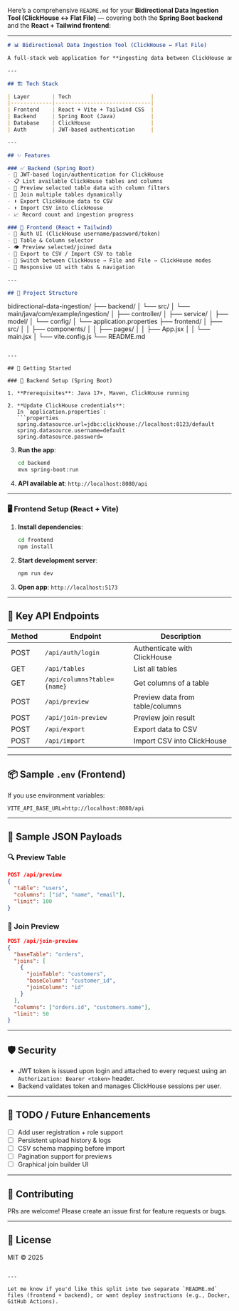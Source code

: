 Here’s a comprehensive `README.md` for your **Bidirectional Data Ingestion Tool (ClickHouse ↔ Flat File)** — covering both the **Spring Boot backend** and the **React + Tailwind frontend**:

---

```markdown
# 📊 Bidirectional Data Ingestion Tool (ClickHouse ↔ Flat File)

A full-stack web application for **ingesting data between ClickHouse and flat files (CSV)**. Supports bidirectional data transfer with features like JWT auth, table/column discovery, joins, data previews, and file import/export.

---

## 🏗️ Tech Stack

| Layer       | Tech                         |
|-------------|------------------------------|
| Frontend    | React + Vite + Tailwind CSS  |
| Backend     | Spring Boot (Java)           |
| Database    | ClickHouse                   |
| Auth        | JWT-based authentication     |

---

## ✨ Features

### ✅ Backend (Spring Boot)
- 🔐 JWT-based login/authentication for ClickHouse
- 📋 List available ClickHouse tables and columns
- 🔎 Preview selected table data with column filters
- 🔗 Join multiple tables dynamically
- ⬇️ Export ClickHouse data to CSV
- ⬆️ Import CSV into ClickHouse
- 📈 Record count and ingestion progress

### 🎨 Frontend (React + Tailwind)
- 🔑 Auth UI (ClickHouse username/password/token)
- 🧩 Table & Column selector
- 👁️ Preview selected/joined data
- 📂 Export to CSV / Import CSV to table
- 🔄 Switch between ClickHouse → File and File → ClickHouse modes
- 🧭 Responsive UI with tabs & navigation

---

## 📁 Project Structure

```
bidirectional-data-ingestion/
├── backend/
│   └── src/
│       └── main/java/com/example/ingestion/
│           ├── controller/
│           ├── service/
│           ├── model/
│           └── config/
│   └── application.properties
├── frontend/
│   ├── src/
│   │   ├── components/
│   │   ├── pages/
│   │   ├── App.jsx
│   │   └── main.jsx
│   └── vite.config.js
└── README.md
```

---

## 🚀 Getting Started

### 🔧 Backend Setup (Spring Boot)

1. **Prerequisites**: Java 17+, Maven, ClickHouse running

2. **Update ClickHouse credentials**:
   In `application.properties`:
   ```properties
   spring.datasource.url=jdbc:clickhouse://localhost:8123/default
   spring.datasource.username=default
   spring.datasource.password=
   ```

3. **Run the app**:
   ```bash
   cd backend
   mvn spring-boot:run
   ```

4. **API available at**: `http://localhost:8080/api`

---

### 🖥️ Frontend Setup (React + Vite)

1. **Install dependencies**:
   ```bash
   cd frontend
   npm install
   ```

2. **Start development server**:
   ```bash
   npm run dev
   ```

3. **Open app**: `http://localhost:5173`

---

## 🔌 Key API Endpoints

| Method | Endpoint                         | Description                       |
|--------|----------------------------------|-----------------------------------|
| POST   | `/api/auth/login`                | Authenticate with ClickHouse      |
| GET    | `/api/tables`                    | List all tables                   |
| GET    | `/api/columns?table={name}`      | Get columns of a table            |
| POST   | `/api/preview`                   | Preview data from table/columns   |
| POST   | `/api/join-preview`              | Preview join result               |
| POST   | `/api/export`                    | Export data to CSV                |
| POST   | `/api/import`                    | Import CSV into ClickHouse        |

---

## 📦 Sample `.env` (Frontend)

If you use environment variables:
```
VITE_API_BASE_URL=http://localhost:8080/api
```

---

## 🧪 Sample JSON Payloads

### 🔍 Preview Table
```json
POST /api/preview
{
  "table": "users",
  "columns": ["id", "name", "email"],
  "limit": 100
}
```

### 🔗 Join Preview
```json
POST /api/join-preview
{
  "baseTable": "orders",
  "joins": [
    {
      "joinTable": "customers",
      "baseColumn": "customer_id",
      "joinColumn": "id"
    }
  ],
  "columns": ["orders.id", "customers.name"],
  "limit": 50
}
```

---

## 🛡️ Security

- JWT token is issued upon login and attached to every request using an `Authorization: Bearer <token>` header.
- Backend validates token and manages ClickHouse sessions per user.

---

## 🧰 TODO / Future Enhancements

- [ ] Add user registration + role support
- [ ] Persistent upload history & logs
- [ ] CSV schema mapping before import
- [ ] Pagination support for previews
- [ ] Graphical join builder UI

---

## 🤝 Contributing

PRs are welcome! Please create an issue first for feature requests or bugs.

---

## 📄 License

MIT © 2025
```

---

Let me know if you'd like this split into two separate `README.md` files (frontend + backend), or want deploy instructions (e.g., Docker, GitHub Actions).
